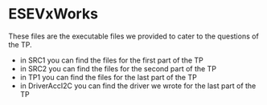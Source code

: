 # ESEVxWorks
These files are the executable files we provided to cater to the questions of the TP.
- in SRC1 you can find the files for the first part of the TP
- in SRC2 you can find the files for the second part of the TP
- in TP1 you can find the files for the last part of the TP
- in DriverAccI2C you can find the driver we wrote for the last part of the TP
